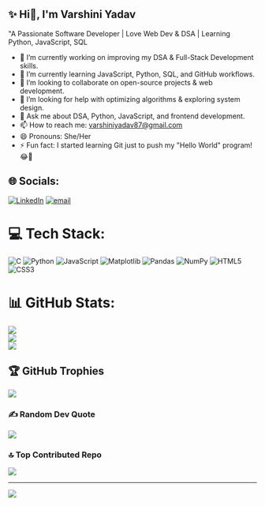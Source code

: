 ## ✨ Hi👋, I'm Varshini Yadav
"A Passionate Software Developer | Love Web Dev & DSA | Learning Python, JavaScript, SQL
- 🔭 I’m currently working on improving my DSA & Full-Stack Development skills.
- 🌱 I’m currently learning JavaScript, Python, SQL, and GitHub workflows.
- 👯 I’m looking to collaborate on open-source projects & web development.
- 🤔 I’m looking for help with optimizing algorithms & exploring system design.
- 💬 Ask me about DSA, Python, JavaScript, and frontend development.
- 📫 How to reach me: varshiniyadav87@gmail.com
- 😄 Pronouns: She/Her
- ⚡ Fun fact: I started learning Git just to push my "Hello World" program! 😂🚀





## 🌐 Socials:
[![LinkedIn](https://img.shields.io/badge/LinkedIn-%230077B5.svg?logo=linkedin&logoColor=white)](https://linkedin.com/in/varshini-yadav) [![email](https://img.shields.io/badge/Email-D14836?logo=gmail&logoColor=white)](mailto:varshiniyadav87@gmail.com) 

# 💻 Tech Stack:
![C](https://img.shields.io/badge/c-%2300599C.svg?style=for-the-badge&logo=c&logoColor=white) ![Python](https://img.shields.io/badge/python-3670A0?style=for-the-badge&logo=python&logoColor=ffdd54) ![JavaScript](https://img.shields.io/badge/javascript-%23323330.svg?style=for-the-badge&logo=javascript&logoColor=%23F7DF1E) ![Matplotlib](https://img.shields.io/badge/Matplotlib-%23ffffff.svg?style=for-the-badge&logo=Matplotlib&logoColor=black) ![Pandas](https://img.shields.io/badge/pandas-%23150458.svg?style=for-the-badge&logo=pandas&logoColor=white) ![NumPy](https://img.shields.io/badge/numpy-%23013243.svg?style=for-the-badge&logo=numpy&logoColor=white) ![HTML5](https://img.shields.io/badge/html5-%23E34F26.svg?style=for-the-badge&logo=html5&logoColor=white) ![CSS3](https://img.shields.io/badge/css3-%231572B6.svg?style=for-the-badge&logo=css3&logoColor=white)
# 📊 GitHub Stats:
![](https://github-readme-stats.vercel.app/api?username=varshiniyadav87&theme=dark&hide_border=false&include_all_commits=false&count_private=false)<br/>
![](https://nirzak-streak-stats.vercel.app/?user=varshiniyadav87&theme=dark&hide_border=false)<br/>
![](https://github-readme-stats.vercel.app/api/top-langs/?username=varshiniyadav87&theme=dark&hide_border=false&include_all_commits=false&count_private=false&layout=compact)

## 🏆 GitHub Trophies
![](https://github-profile-trophy.vercel.app/?username=varshiniyadav87&theme=onedark&no-frame=false&no-bg=true&margin-w=4)

### ✍️ Random Dev Quote
![](https://quotes-github-readme.vercel.app/api?type=horizontal&theme=radical)

### 🔝 Top Contributed Repo
![](https://github-contributor-stats.vercel.app/api?username=varshiniyadav87&limit=5&theme=dark&combine_all_yearly_contributions=true)

---
[![](https://visitcount.itsvg.in/api?id=varshiniyadav87&icon=0&color=0)](https://visitcount.itsvg.in)

<!-- Proudly created with GPRM ( https://gprm.itsvg.in ) -->
